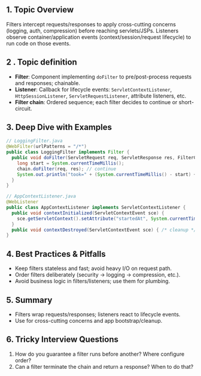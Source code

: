 ## 1. Topic Overview

Filters intercept requests/responses to apply cross-cutting concerns (logging, auth, compression) before reaching servlets/JSPs. Listeners observe container/application events (context/session/request lifecycle) to run code on those events.

## 2 . Topic definition

- **Filter**: Component implementing `doFilter` to pre/post-process requests and responses; chainable.
- **Listener**: Callback for lifecycle events: `ServletContextListener`, `HttpSessionListener`, `ServletRequestListener`, attribute listeners, etc.
- **Filter chain**: Ordered sequence; each filter decides to continue or short-circuit.

## 3. Deep Dive with Examples

```java
// LoggingFilter.java
@WebFilter(urlPatterns = "/*")
public class LoggingFilter implements Filter {
  public void doFilter(ServletRequest req, ServletResponse res, FilterChain chain) throws IOException, ServletException {
    long start = System.currentTimeMillis();
    chain.doFilter(req, res); // continue
    System.out.println("took=" + (System.currentTimeMillis() - start) + "ms");
  }
}
```

```java
// AppContextListener.java
@WebListener
public class AppContextListener implements ServletContextListener {
  public void contextInitialized(ServletContextEvent sce) {
    sce.getServletContext().setAttribute("startedAt", System.currentTimeMillis());
  }
  public void contextDestroyed(ServletContextEvent sce) { /* cleanup */ }
}
```

## 4. Best Practices & Pitfalls

- Keep filters stateless and fast; avoid heavy I/O on request path.
- Order filters deliberately (security → logging → compression, etc.).
- Avoid business logic in filters/listeners; use them for plumbing.

## 5. Summary

- Filters wrap requests/responses; listeners react to lifecycle events.
- Use for cross-cutting concerns and app bootstrap/cleanup.

## 6. Tricky Interview Questions

1) How do you guarantee a filter runs before another? Where configure order?
2) Can a filter terminate the chain and return a response? When to do that?
